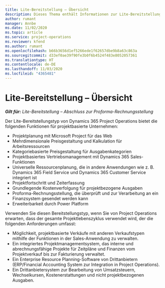 ```yaml
---
title: Lite-Bereitstellung – Übersicht
description: Dieses Thema enthält Informationen zur Lite-Bereitstellung von Dynamics 365 Project Operations.
author: rumant
manager: Annbe
ms.date: 11/02/2020
ms.topic: article
ms.service: project-operations
ms.reviewer: kfend
ms.author: rumant
ms.openlocfilehash: b66b3656d1ef5266ede1f62657dbe9b8a63c863a
ms.sourcegitcommit: d33ef0ae39f90fe3b0f6b4524f483e8052057361
ms.translationtype: HT
ms.contentlocale: de-DE
ms.lasthandoff: 11/03/2020
ms.locfileid: "4365481"
---
```

# <a name="lite-deployment-overview"></a>Lite-Bereitstellung – Übersicht

_**Gilt für:** Lite-Bereitstellung – Abschluss zur Proforma-Rechnungsstellung_

Der Lite-Bereitstellungstyp von Dynamics 365 Project Operations bietet die folgenden Funktionen für projektbasierte Unternehmen:

- Projektplanung mit Microsoft Project für das Web
- Mehrdimensionale Preisgestaltung und Kalkulation für Arbeitsressourcen
- Kategoriebasierte Preisgestaltung für Ausgabenkategorien
- Projektbasiertes Vertriebsmanagement mit Dynamics 365 Sales-Funktionen
- Universelle Ressourcenplanung, die in andere Anwendungen wie z. B. Dynamics 365 Field Service und Dynamics 365 Customer Service integriert ist
- Projektfortschritt und Zeiterfassung
- Grundlegende Kostenverfolgung für projektbezogene Ausgaben
- Proforma-Rechnungsstellung, die überprüft und zur Verarbeitung an ein Finanzsystem gesendet werden kann
- Erweiterbarkeit durch Power Platform

Verwenden Sie diesen Bereitstellungstyp, wenn Sie von Project Operations erwarten, dass der gesamte Projektlebenszyklus verwendet wird, der die folgenden Anforderungen umfasst:

- Möglichkeit, projektbasierte Verkäufe mit anderen Verkaufstypen mithilfe der Funktionen in der Sales-Anwendung zu verwalten.
- Ein integriertes Projektmanagementsystem, das interne und abrechnungsfähige Projekte für Zeitpläne und Finanzen vom Projektverkauf bis zur Fakturierung verwaltet.
- Ein Enterprise Resource Planning-Software von Drittanbietern (ERP/Financial Accounting System zur Integration in Project Operations).
- Ein Drittanbietersystem zur Bearbeitung von Umsatzsteuern, Wechselkursen, Kostenerstattungen und nicht projektbezogenen Ausgaben.
